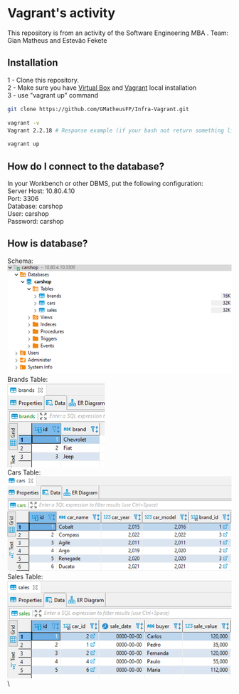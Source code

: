 # Vagrant's activity

This repository is from an activity of the Software Engineering MBA .
Team: Gian Matheus and Estevão Fekete

## Installation

1 - Clone this repository. \
2 - Make sure you have [Virtual Box](https://www.virtualbox.org/wiki/Downloads) and [Vagrant](https://www.vagrantup.com/downloads) local installation \
3 - use "vagrant up" command

```bash
git clone https://github.com/GMatheusFP/Infra-Vagrant.git 
```

```bash
vagrant -v 
Vagrant 2.2.18 # Response example (if your bash not return something like this, please install Vagrant)
```

```bash
vagrant up
```

## How do I connect to the database?

In your Workbench or other DBMS, put the following configuration: \
Server Host: 10.80.4.10 \
Port: 3306 \
Database: carshop \
User: carshop \
Password: carshop 


## How is database?
Schema: \
<img src="./database-images/1.png" alt="Schema"/> \
Brands Table: \
<img src="./database-images/2.png" alt="Schema"/> \
Cars Table: \
<img src="./database-images/3.png" alt="Schema"/> \
Sales Table: \
<img src="./database-images/4.png" alt="Schema"/> \


